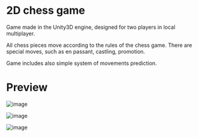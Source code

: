 # 2D chess game
 Game made in the Unity3D engine, designed for two players in local multiplayer.
 
 All chess pieces move according to the rules of the chess game. There are special moves, such as 
 en passant, castling, promotion. 
 
 Game includes also simple system of movements prediction. 
 # Preview
![image](https://user-images.githubusercontent.com/42779731/128736136-f137163a-5303-40fa-814c-5ea1304113b2.png)

![image](https://user-images.githubusercontent.com/42779731/128736209-534f1ce3-29c5-4293-b0d3-244ba19faf79.png)

![image](https://user-images.githubusercontent.com/42779731/128736420-0d52c468-344b-453c-a27b-bb3e8f27406a.png)
